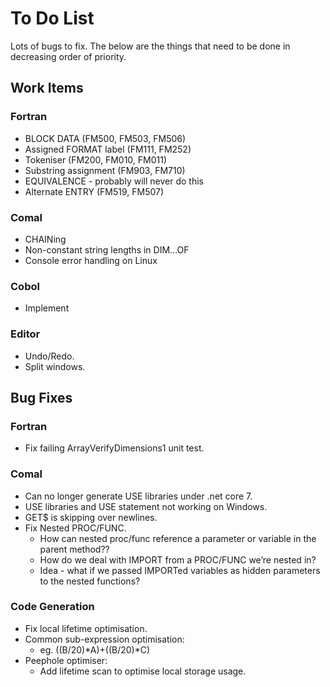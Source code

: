 # To Do List

Lots of bugs to fix. The below are the things that need to be done in
decreasing order of priority.

## Work Items

### Fortran
* BLOCK DATA (FM500, FM503, FM506)
* Assigned FORMAT label (FM111, FM252)
* Tokeniser (FM200, FM010, FM011)
* Substring assignment (FM903, FM710)
* EQUIVALENCE - probably will never do this
* Alternate ENTRY (FM519, FM507)

### Comal
* CHAINing
* Non-constant string lengths in DIM...OF
* Console error handling on Linux

### Cobol
* Implement

### Editor
* Undo/Redo.
* Split windows.

## Bug Fixes

### Fortran
* Fix failing ArrayVerifyDimensions1 unit test.

### Comal
* Can no longer generate USE libraries under .net core 7.
* USE libraries and USE statement not working on Windows.
* GET$ is skipping over newlines.
* Fix Nested PROC/FUNC.
  * How can nested proc/func reference a parameter or variable in the parent method??
  * How do we deal with IMPORT from a PROC/FUNC we’re nested in?
  * Idea - what if we passed IMPORTed variables as hidden parameters to the nested functions?

### Code Generation
* Fix local lifetime optimisation.
* Common sub-expression optimisation:
  - eg. ((B/20)*A)+((B/20)*C)
* Peephole optimiser:
  - Add lifetime scan to optimise local storage usage.

